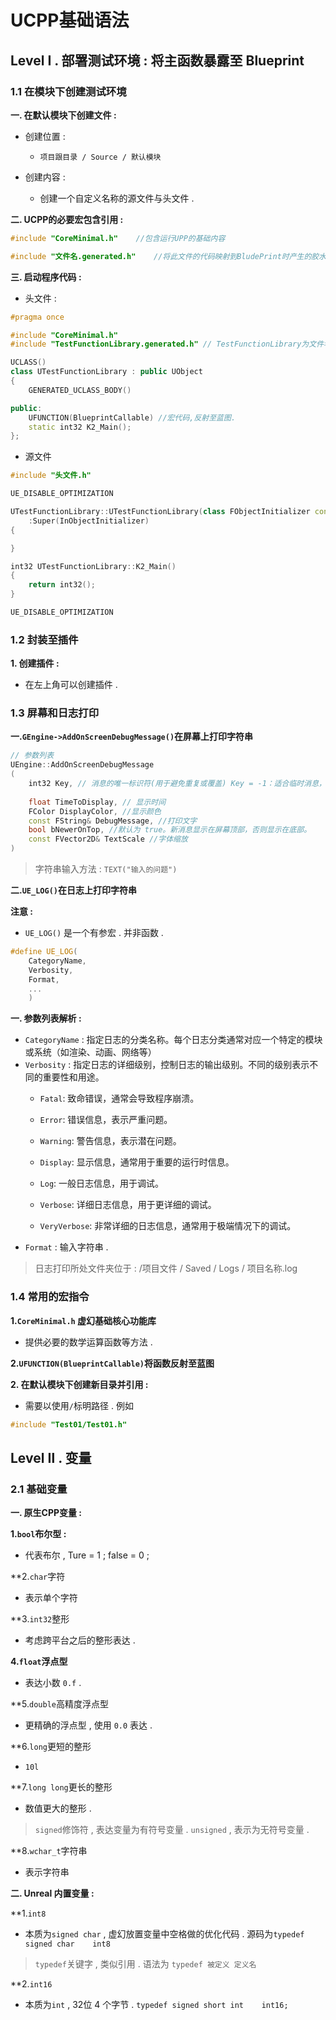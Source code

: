 
# UCPP基础语法

## Level Ⅰ .  部署测试环境 :  将主函数暴露至 Blueprint

### 1.1 在模块下创建测试环境

**一. 在默认模块下创建文件 :**

- 创建位置 :
	- `项目跟目录 / Source / 默认模块 `

- 创建内容 :
	- 创建一个自定义名称的源文件与头文件 .


**二. UCPP的必要宏包含引用 :**

```c++
#include "CoreMinimal.h"    //包含运行UPP的基础内容

#include "文件名.generated.h"    //将此文件的代码映射到BludePrint时产生的胶水代码储存在此文件内

```

**三. 启动程序代码 :**
- 头文件 :
```c++
#pragma once

#include "CoreMinimal.h"
#include "TestFunctionLibrary.generated.h" // TestFunctionLibrary为文件名

UCLASS() 
class UTestFunctionLibrary : public UObject
{
	GENERATED_UCLASS_BODY() 

public:
	UFUNCTION(BlueprintCallable) //宏代码,反射至蓝图.
	static int32 K2_Main();
};
```

- 源文件
```c++
#include "头文件.h"

UE_DISABLE_OPTIMIZATION

UTestFunctionLibrary::UTestFunctionLibrary(class FObjectInitializer const& InObjectInitializer)
    :Super(InObjectInitializer)
{

}

int32 UTestFunctionLibrary::K2_Main()
{
    return int32();
}

UE_DISABLE_OPTIMIZATION
```

### 1.2 封装至插件

**1. 创建插件 :**

- 在左上角可以创建插件 .
### 1.3 屏幕和日志打印

**一.`GEngine->AddOnScreenDebugMessage()`在屏幕上打印字符串**
```c++
// 参数列表
UEngine::AddOnScreenDebugMessage
(
	int32 Key, // 消息的唯一标识符(用于避免重复或覆盖) Key = -1：适合临时消息，每次调用新增一条。 Key >= 0：适合需要更新的消息，相同 Key 会覆盖旧消息。
    
	float TimeToDisplay, // 显示时间
	FColor DisplayColor, //显示颜色
	const FString& DebugMessage, //打印文字
	bool bNewerOnTop, //默认为 true。新消息显示在屏幕顶部，否则显示在底部。
	const FVector2D& TextScale //字体缩放
)
```

>字符串输入方法 :
>	`TEXT("输入的问题")`


**二.`UE_LOG()`在日志上打印字符串**

**注意 :**
- `UE_LOG()` 是一个有参宏 .  并非函数 .
```c++
#define UE_LOG(
    CategoryName, 
    Verbosity, 
    Format, 
    ...
    )
```

**一. 参数列表解析 :**

- `CategoryName` :  指定日志的分类名称。每个日志分类通常对应一个特定的模块或系统（如渲染、动画、网络等）
- `Verbosity` :  指定日志的详细级别，控制日志的输出级别。不同的级别表示不同的重要性和用途。
	-  `Fatal`: 致命错误，通常会导致程序崩溃。
    
	- `Error`: 错误信息，表示严重问题。
    
	- `Warning`: 警告信息，表示潜在问题。
    
	- `Display`: 显示信息，通常用于重要的运行时信息。
	
	- `Log`: 一般日志信息，用于调试。
    
	- `Verbose`: 详细日志信息，用于更详细的调试。
    
	- `VeryVerbose`: 非常详细的日志信息，通常用于极端情况下的调试。
- `Format` :  输入字符串 .

>日志打印所处文件夹位于 :  /项目文件 / Saved / Logs / 项目名称.log

### 1.4 常用的宏指令

**1.`CoreMinimal.h` 虚幻基础核心功能库**

- 提供必要的数学运算函数等方法 .

**2.`UFUNCTION(BlueprintCallable)`将函数反射至蓝图**



**2. 在默认模块下创建新目录并引用 :**

- 需要以使用`/`标明路径 . 例如
```c++
#include "Test01/Test01.h"
```

## Level Ⅱ .  变量

### 2.1 基础变量

**一. 原生CPP变量 :**

**1.`bool`布尔型 :**

- 代表布尔 ,  Ture = 1 ; false = 0 ;

**2.`char`字符

- 表示单个字符

**3.`int32`整形

- 考虑跨平台之后的整形表达 .

**4.`float`浮点型**

- 表达小数 `0.f`  .

**5.`double`高精度浮点型

- 更精确的浮点型 ,  使用 `0.0` 表达 .

**6.`long`更短的整形

- `10l`

**7.`long long`更长的整形

- 数值更大的整形 .

>`signed`修饰符 ,  表达变量为有符号变量 .  `unsigned` ,  表示为无符号变量 .

**8.`wchar_t`字符串

- 表示字符串


**二. Unreal 内置变量 :**

**1.`int8`

- 本质为`signed char` ,  虚幻放置变量中空格做的优化代码 .  源码为`typedef signed char    int8`

>`typedef`关键字 ,  类似引用 .  语法为 `typedef 被定义 定义名`


**2.`int16`

- 本质为`int` ,  32位 4 个字节 .  `typedef signed short int	int16;` 
